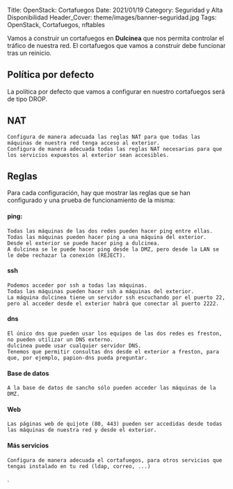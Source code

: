 Title: OpenStack: Cortafuegos
Date: 2021/01/19
Category: Seguridad y Alta Disponibilidad
Header_Cover: theme/images/banner-seguridad.jpg
Tags: OpenStack, Cortafuegos, nftables

Vamos a construir un cortafuegos en **Dulcinea** que nos permita controlar el tráfico de nuestra red. El cortafuegos que vamos a construir debe funcionar tras un reinicio.

## Política por defecto

La política por defecto que vamos a configurar en nuestro cortafuegos será de tipo DROP.

## NAT

    Configura de manera adecuada las reglas NAT para que todas las máquinas de nuestra red tenga acceso al exterior.
    Configura de manera adecuada todas las reglas NAT necesarias para que los servicios expuestos al exterior sean accesibles.


## Reglas

Para cada configuración, hay que mostrar las reglas que se han configurado y una prueba de funcionamiento de la misma:

#### ping:

    Todas las máquinas de las dos redes pueden hacer ping entre ellas.
    Todas las máquinas pueden hacer ping a una máquina del exterior.
    Desde el exterior se puede hacer ping a dulcinea.
    A dulcinea se le puede hacer ping desde la DMZ, pero desde la LAN se le debe rechazar la conexión (REJECT).


#### ssh

    Podemos acceder por ssh a todas las máquinas.
    Todas las máquinas pueden hacer ssh a máquinas del exterior.
    La máquina dulcinea tiene un servidor ssh escuchando por el puerto 22, pero al acceder desde el exterior habrá que conectar al puerto 2222.


#### dns

    El único dns que pueden usar los equipos de las dos redes es freston, no pueden utilizar un DNS externo.
    dulcinea puede usar cualquier servidor DNS.
    Tenemos que permitir consultas dns desde el exterior a freston, para que, por ejemplo, papion-dns pueda preguntar.


#### Base de datos

    A la base de datos de sancho sólo pueden acceder las máquinas de la DMZ.


#### Web

    Las páginas web de quijote (80, 443) pueden ser accedidas desde todas las máquinas de nuestra red y desde el exterior.


#### Más servicios

    Configura de manera adecuada el cortafuegos, para otros servicios que tengas instalado en tu red (ldap, correo, ...)






















.
